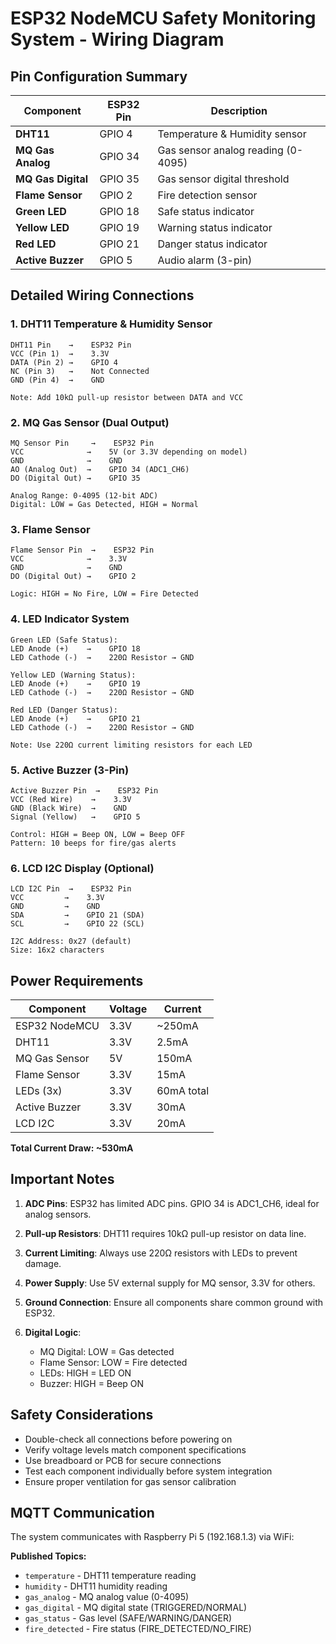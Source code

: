 # ESP32 NodeMCU Safety Monitoring System - Wiring Diagram

## Pin Configuration Summary

| Component | ESP32 Pin | Description |
|-----------|-----------|-------------|
| **DHT11** | GPIO 4 | Temperature & Humidity sensor |
| **MQ Gas Analog** | GPIO 34 | Gas sensor analog reading (0-4095) |
| **MQ Gas Digital** | GPIO 35 | Gas sensor digital threshold |
| **Flame Sensor** | GPIO 2 | Fire detection sensor |
| **Green LED** | GPIO 18 | Safe status indicator |
| **Yellow LED** | GPIO 19 | Warning status indicator |
| **Red LED** | GPIO 21 | Danger status indicator |
| **Active Buzzer** | GPIO 5 | Audio alarm (3-pin) |

## Detailed Wiring Connections

### 1. DHT11 Temperature & Humidity Sensor
```
DHT11 Pin    →    ESP32 Pin
VCC (Pin 1)  →    3.3V
DATA (Pin 2) →    GPIO 4
NC (Pin 3)   →    Not Connected
GND (Pin 4)  →    GND

Note: Add 10kΩ pull-up resistor between DATA and VCC
```

### 2. MQ Gas Sensor (Dual Output)
```
MQ Sensor Pin     →    ESP32 Pin
VCC              →    5V (or 3.3V depending on model)
GND              →    GND
AO (Analog Out)  →    GPIO 34 (ADC1_CH6)
DO (Digital Out) →    GPIO 35

Analog Range: 0-4095 (12-bit ADC)
Digital: LOW = Gas Detected, HIGH = Normal
```

### 3. Flame Sensor
```
Flame Sensor Pin  →    ESP32 Pin
VCC              →    3.3V
GND              →    GND
DO (Digital Out) →    GPIO 2

Logic: HIGH = No Fire, LOW = Fire Detected
```

### 4. LED Indicator System
```
Green LED (Safe Status):
LED Anode (+)    →    GPIO 18
LED Cathode (-)  →    220Ω Resistor → GND

Yellow LED (Warning Status):
LED Anode (+)    →    GPIO 19
LED Cathode (-)  →    220Ω Resistor → GND

Red LED (Danger Status):
LED Anode (+)    →    GPIO 21
LED Cathode (-)  →    220Ω Resistor → GND

Note: Use 220Ω current limiting resistors for each LED
```

### 5. Active Buzzer (3-Pin)
```
Active Buzzer Pin  →    ESP32 Pin
VCC (Red Wire)    →    3.3V
GND (Black Wire)  →    GND
Signal (Yellow)   →    GPIO 5

Control: HIGH = Beep ON, LOW = Beep OFF
Pattern: 10 beeps for fire/gas alerts
```

### 6. LCD I2C Display (Optional)
```
LCD I2C Pin  →    ESP32 Pin
VCC         →    3.3V
GND         →    GND
SDA         →    GPIO 21 (SDA)
SCL         →    GPIO 22 (SCL)

I2C Address: 0x27 (default)
Size: 16x2 characters
```

## Power Requirements

| Component | Voltage | Current |
|-----------|---------|---------|
| ESP32 NodeMCU | 3.3V | ~250mA |
| DHT11 | 3.3V | 2.5mA |
| MQ Gas Sensor | 5V | 150mA |
| Flame Sensor | 3.3V | 15mA |
| LEDs (3x) | 3.3V | 60mA total |
| Active Buzzer | 3.3V | 30mA |
| LCD I2C | 3.3V | 20mA |

**Total Current Draw: ~530mA**

## Important Notes

1. **ADC Pins**: ESP32 has limited ADC pins. GPIO 34 is ADC1_CH6, ideal for analog sensors.

2. **Pull-up Resistors**: DHT11 requires 10kΩ pull-up resistor on data line.

3. **Current Limiting**: Always use 220Ω resistors with LEDs to prevent damage.

4. **Power Supply**: Use 5V external supply for MQ sensor, 3.3V for others.

5. **Ground Connection**: Ensure all components share common ground with ESP32.

6. **Digital Logic**: 
   - MQ Digital: LOW = Gas detected
   - Flame Sensor: LOW = Fire detected
   - LEDs: HIGH = LED ON
   - Buzzer: HIGH = Beep ON

## Safety Considerations

- Double-check all connections before powering on
- Verify voltage levels match component specifications
- Use breadboard or PCB for secure connections
- Test each component individually before system integration
- Ensure proper ventilation for gas sensor calibration

## MQTT Communication

The system communicates with Raspberry Pi 5 (192.168.1.3) via WiFi:

**Published Topics:**
- `temperature` - DHT11 temperature reading
- `humidity` - DHT11 humidity reading  
- `gas_analog` - MQ analog value (0-4095)
- `gas_digital` - MQ digital state (TRIGGERED/NORMAL)
- `gas_status` - Gas level (SAFE/WARNING/DANGER)
- `fire_detected` - Fire status (FIRE_DETECTED/NO_FIRE)
